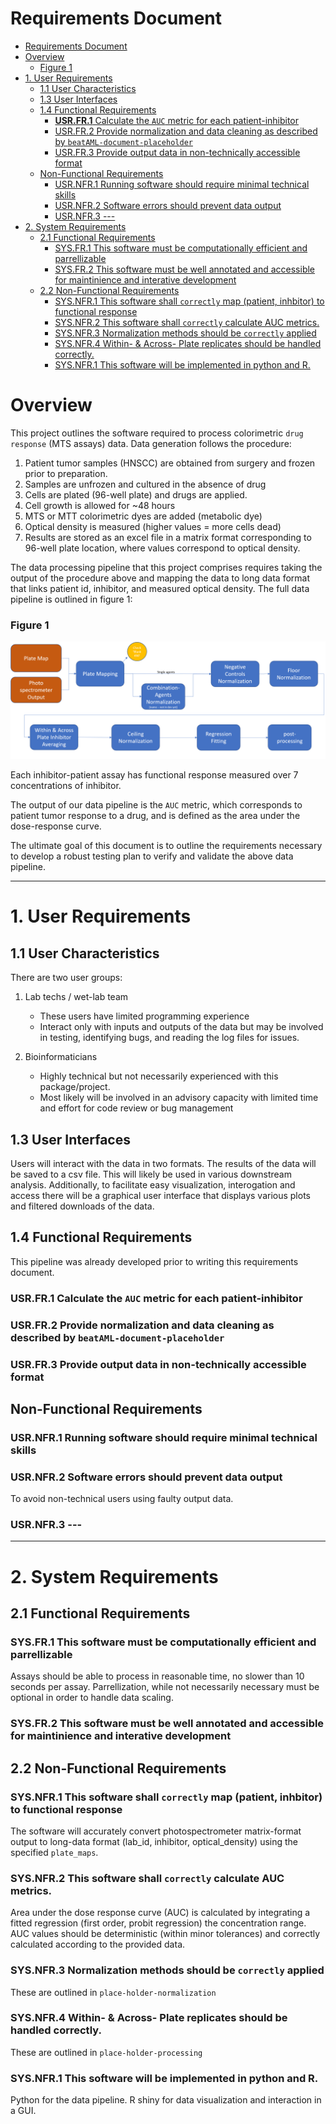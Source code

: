 # Requirements Document

- [Requirements Document](#requirements-document)
- [Overview](#overview)
    - [Figure 1](#figure-1)
- [1. User Requirements](#1-user-requirements)
  - [1.1 User Characteristics](#11-user-characteristics)
  - [1.3 User Interfaces](#13-user-interfaces)
  - [1.4 Functional Requirements](#14-functional-requirements)
    - [**USR.FR.1** Calculate the `AUC` metric for each patient-inhibitor](#usrfr1-calculate-the-auc-metric-for-each-patient-inhibitor)
    - [USR.FR.2 Provide normalization and data cleaning as described by `beatAML-document-placeholder`](#usrfr2-provide-normalization-and-data-cleaning-as-described-by-beataml-document-placeholder)
    - [USR.FR.3 Provide output data in non-technically accessible format](#usrfr3-provide-output-data-in-non-technically-accessible-format)
  - [Non-Functional Requirements](#non-functional-requirements)
    - [USR.NFR.1 Running software should require minimal technical skills](#usrnfr1-running-software-should-require-minimal-technical-skills)
    - [USR.NFR.2 Software errors should prevent data output](#usrnfr2-software-errors-should-prevent-data-output)
    - [USR.NFR.3 ---](#usrnfr3)
- [2. System Requirements](#2-system-requirements)
  - [2.1 Functional Requirements](#21-functional-requirements)
    - [SYS.FR.1 This software must be computationally efficient and parrellizable](#sysfr1-this-software-must-be-computationally-efficient-and-parrellizable)
    - [SYS.FR.2 This software must be well annotated and accessible for maintinience and interative development](#sysfr2-this-software-must-be-well-annotated-and-accessible-for-maintinience-and-interative-development)
  - [2.2 Non-Functional Requirements](#22-non-functional-requirements)
    - [SYS.NFR.1 This software shall `correctly` map (patient, inhbitor) to functional response](#sysnfr1-this-software-shall-correctly-map-patient-inhbitor-to-functional-response)
    - [SYS.NFR.2 This software shall `correctly` calculate AUC metrics.](#sysnfr2-this-software-shall-correctly-calculate-auc-metrics)
    - [SYS.NFR.3 Normalization methods should be `correctly` applied](#sysnfr3-normalization-methods-should-be-correctly-applied)
    - [SYS.NFR.4 Within- & Across- Plate replicates should be handled correctly.](#sysnfr4-within---across--plate-replicates-should-be-handled-correctly)
    - [SYS.NFR.1 This software will be implemented in python and R.](#sysnfr1-this-software-will-be-implemented-in-python-and-r)

# Overview 

This project outlines the software required to process colorimetric `drug response` (MTS assays) data. Data generation follows the procedure: 
1. Patient tumor samples (HNSCC) are obtained from surgery and frozen prior to preparation.  
2. Samples are unfrozen and cultured in the absence of drug 
3. Cells are plated (96-well plate) and drugs are applied. 
4. Cell growth is allowed for ~48 hours 
5. MTS or MTT colorimetric dyes are added (metabolic dye)
6. Optical density is measured (higher values = more cells dead)
7. Results are stored as an excel file in a matrix format corresponding to 96-well plate location, where values correspond to optical density. 

The data processing pipeline that this project comprises requires taking the output of the procedure above and mapping the data to long data format that links patient id, inhibitor, and measured optical density. The full data pipeline is outlined in figure 1: 

### Figure 1

<p align="center">
<img  src="../../figs/pipeline_overview.PNG" >
</p>

Each inhibitor-patient assay has functional response measured over 7 concentrations of inhibitor. 

The output of our data pipeline is the `AUC` metric, which corresponds to patient tumor response to a drug, and is defined as the area under the dose-response curve. 

The ultimate goal of this document is to outline the requirements necessary to develop a robust testing plan to verify and validate the above data pipeline. 

---

# 1. User Requirements

## 1.1 User Characteristics  

There are two user groups: 

1. Lab techs / wet-lab team 
   -  These users have limited programming experience 
   -  Interact only with inputs and outputs of the data but may be involved in testing, identifying bugs, and reading the log files for issues. 
  
2. Bioinformaticians 
     - Highly technical but not necessarily experienced with this package/project. 
     - Most likely will be involved in an advisory capacity with limited time and effort for code review or bug management 
      
## 1.3 User Interfaces   

Users will interact with the data in two formats. The results of the data will be saved to a csv file. This will likely be used in various downstream analysis. Additionally, to facilitate easy visualization, interogation and access there will be a graphical user interface that displays various plots and filtered downloads of the data.

## 1.4 Functional Requirements 

This pipeline was already developed prior to writing this requirements document. 


### **USR.FR.1** Calculate the `AUC` metric for each patient-inhibitor

### USR.FR.2 Provide normalization and data cleaning as described by `beatAML-document-placeholder`

### USR.FR.3 Provide output data in non-technically accessible format

## Non-Functional Requirements

### USR.NFR.1 Running software should require minimal technical skills 

### USR.NFR.2 Software errors should prevent data output 

To avoid non-technical users using faulty output data. 

### USR.NFR.3 --- 

---

# 2. System Requirements  

## 2.1 Functional Requirements

### SYS.FR.1 This software must be computationally efficient and parrellizable 

Assays should be able to process in reasonable time, no slower than 10 seconds per assay. Parrellization, while not necessarily necessary must be optional in order to handle data scaling. 

### SYS.FR.2 This software must be well annotated and accessible for maintinience and interative development 

## 2.2 Non-Functional Requirements

### SYS.NFR.1 This software shall `correctly` map (patient, inhbitor) to functional response

The software will accurately convert photospectrometer matrix-format output to long-data format (lab_id, inhibitor, optical_density) using the specified `plate_maps`.  

### SYS.NFR.2 This software shall `correctly` calculate AUC metrics. 

Area under the dose response curve (AUC) is calculated by integrating a fitted regression (first order, probit regression) the concentration range. AUC values should be deterministic (within minor tolerances) and correctly calculated according to the provided data. 

### SYS.NFR.3 Normalization methods should be `correctly` applied 

These are outlined in `place-holder-normalization` 

### SYS.NFR.4 Within- & Across- Plate replicates should be handled correctly. 

These are outlined in `place-holder-processing` 

### SYS.NFR.1 This software will be implemented in python and R. 

Python for the data pipeline. R shiny for data visualization and interaction in a GUI. 

